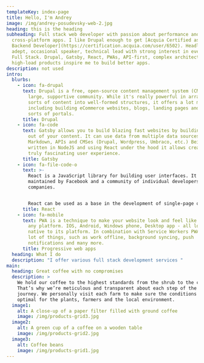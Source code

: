 ```yaml
---
templateKey: index-page
title: Hello, I'm Andrey
image: /img/andrey-posudevsky-web-2.jpg
heading: this is the heading
subheading: Full stack web developer with passion about performance and
  cross-platform apps. I like Drupal enough to get [Acquia Certified as Drupal 8
  Backend Developer](https://certification.acquia.com/user/6502). Headless
  adept, occasional speaker, technical lead with strong interest in everything
  Full Stack. Drupal, Gatsby, React, PWAs, API-first, complex architecture of
  high-load products inspire me to build better apps.
description: not used
intro:
  blurbs:
    - icon: fa-drupal
      text: Drupal is a free, open-source content management system (CMS) with a
        large, supportive community. While it's really powerful in arranging all
        sorts of content into well-formed structures, it offers a lot more,
        including building eCommerce websites, blogs, landing pages and all
        sorts of portals.
      title: Drupal
    - icon: fa-code
      text: Gatsby allows you to build blazing fast websites by building static pages
        out of your content. It can use data from multiple data sources like
        Markdown, APIs and CMSes (Drupal, Wordpress, Umbraco, etc.) Being
        written in NodeJS and using React under the hood it allows creating
        truly fascinating user experience.
      title: Gatsby
    - icon: fa-file-code-o
      text: >-
        React is a JavaScript library for building user interfaces. It is
        maintained by Facebook and a community of individual developers and
        companies.


        React can be used as a base in the development of single-page or mobile applications, as it's optimal only for its intended use of being the quickest method to fetch rapidly changing data that needs to be recorded.
      title: React
    - icon: fa-mobile
      text: PWA is a technique to make your website look and feel like a native app on
        any platform. IOS, Android, Windows phone, Desktop app - all looks
        native to its platform. In combination with Service Workers PWA can do a
        lot of things, such as work offline, background syncing, push
        notifications and many more.
      title: Progressive web apps
  heading: What I do
  description: "I offer various full stack development services "
main:
  heading: Great coffee with no compromises
  description: >
    We hold our coffee to the highest standards from the shrub to the cup.
    That’s why we’re meticulous and transparent about each step of the coffee’s
    journey. We personally visit each farm to make sure the conditions are
    optimal for the plants, farmers and the local environment.
  image1:
    alt: A close-up of a paper filter filled with ground coffee
    image: /img/products-grid3.jpg
  image2:
    alt: A green cup of a coffee on a wooden table
    image: /img/products-grid2.jpg
  image3:
    alt: Coffee beans
    image: /img/products-grid1.jpg
---
```

